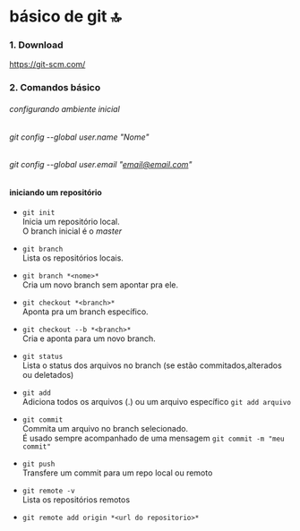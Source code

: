 # básico de git :top:

### 1. Download
https://git-scm.com/

### 2. Comandos básico

###### configurando ambiente inicial
  ###### git config --global user.name "Nome"  
  ###### git config --global user.email "email@email.com"  


#### iniciando um repositório

* `git init`  
  Inicia um repositório local.  
  O branch inicial é o *master*
  
* `git branch`  
  Lista os repositórios locais.
 
* `git branch *<nome>*`  
  Cria um novo branch sem apontar pra ele.
  
* `git checkout *<branch>*`  
  Aponta pra um branch específico.
  
* `git checkout --b *<branch>*`  
  Cria e aponta para um novo branch.
  
* `git status`  
  Lista o status dos arquivos no branch (se estão commitados,alterados ou deletados) 
  
* `git add`  
  Adiciona todos os arquivos (.) ou um arquivo específico `git add arquivo`
  
* `git commit`  
  Commita um arquivo no branch selecionado.  
  É usado sempre acompanhado de uma mensagem `git commit -m "meu commit"`
  
* `git push`  
  Transfere um commit para um repo local ou remoto
  
* `git remote -v`  
  Lista os repositórios remotos  
* `git remote add origin *<url do repositorio>*`
